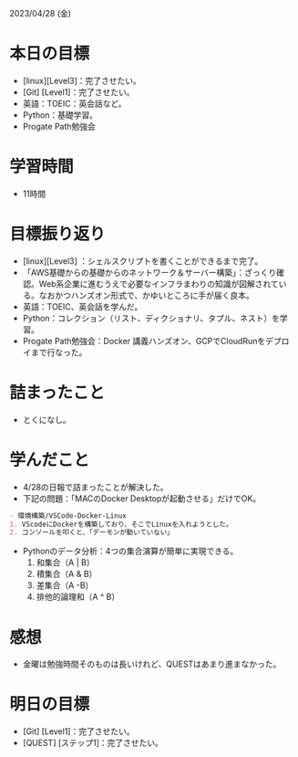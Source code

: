 2023/04/28 (金)

# 本日の目標

- [linux][Level3]：完了させたい。
- [Git] [Level1]：完了させたい。
- 英語：TOEIC：英会話など。
- Python：基礎学習。
- Progate Path勉強会

# 学習時間

- 11時間

# 目標振り返り

- [linux][Level3] ：シェルスクリプトを書くことができるまで完了。
- 「AWS基礎からの基礎からのネットワーク＆サーバー構築」：ざっくり確認。Web系企業に進むうえで必要なインフラまわりの知識が図解されている。なおかつハンズオン形式で、かゆいところに手が届く良本。
- 英語：TOEIC、英会話を学んだ。
- Python：コレクション（リスト、ディクショナリ、タプル、ネスト）を学習。
- Progate Path勉強会：Docker 講義ハンズオン、GCPでCloudRunをデプロイまで行なった。

# 詰まったこと

- とくになし。

# 学んだこと
- 4/28の日報で詰まったことが解決した。
- 下記の問題：「MACのDocker Desktopが起動させる」だけでOK。
```md
- 環境構築/VSCode-Docker-Linux
1. VScodeにDockerを構築しており、そこでLinuxを入れようとした。
2. コンソールを叩くと、「デーモンが動いていない」
```

- Pythonのデータ分析：4つの集合演算が簡単に実現できる。
  1. 和集合（A | B）
  2. 積集合（A & B）
  3. 差集合（A -B）
  4. 排他的論理和（A ^ B）

# 感想
- 金曜は勉強時間そのものは長いけれど、QUESTはあまり進まなかった。

# 明日の目標
- [Git] [Level1]：完了させたい。
- [QUEST] [ステップ1]：完了させたい。
